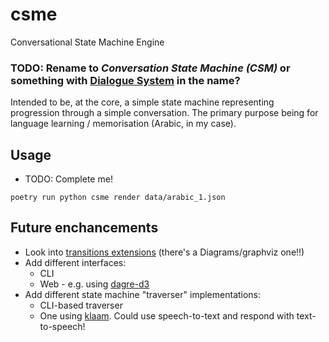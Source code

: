 # csme
Conversational State Machine Engine

### TODO: Rename to _Conversation State Machine (CSM)_ or something with [Dialogue System](https://en.wikipedia.org/wiki/Dialogue_system) in the name?


Intended to be, at the core, a simple state machine representing progression through a simple 
conversation. The primary purpose being for language learning / memorisation (Arabic, in my case).

## Usage

- TODO: Complete me!

```
poetry run python csme render data/arabic_1.json
```


## Future enchancements


- Look into [transitions extensions](https://github.com/pytransitions/transitions#-extensions) (there's a Diagrams/graphviz one!!)
- Add different interfaces:
  - CLI
  - Web - e.g. using [dagre-d3](https://github.com/dagrejs/dagre-d3)
- Add different state machine "traverser" implementations:
  - CLI-based traverser
  - One using [klaam](https://github.com/ARBML/klaam). Could use speech-to-text and respond with text-to-speech! 
